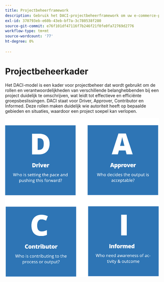 ```yaml
---
title: Projectbeheerframework
description: Gebruik het DACI-projectbeheerframework om uw e-commerce-project te beheren.
exl-id: 370793eb-e60b-43eb-bf7a-3c780538f280
source-git-commit: e76f101df47116f7b246f21f0fe0fa72769d2776
workflow-type: tm+mt
source-wordcount: '77'
ht-degree: 0%

---
```


# Projectbeheerkader

Het DACI-model is een kader voor projectbeheer dat wordt gebruikt om de rollen en verantwoordelijkheden van verschillende belanghebbenden bij een project duidelijk te omschrijven, wat leidt tot effectieve en efficiënte groepsbeslissingen. DACI staat voor Driver, Approver, Contributor en Informed. Deze rollen maken duidelijk wie autoriteit heeft op bepaalde gebieden en situaties, waardoor een project soepel kan verlopen.

![DACI-projectbeheerdiagram](../../assets/playbooks/daci-model.png)
